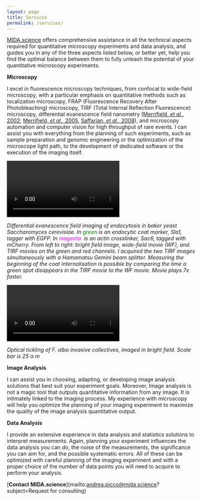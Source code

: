 ```yaml
---
layout: page
title: Services
permalink: /services/
---
```


[MIDA.science](/) offers comprehensive assistance in all the technical aspects required for quantitative microscopy experiments and data analysis, and guides you in any of the three aspects listed below, or better yet, help you find the optimal balance between them to fully unleash the potential of your quantitative microscopy experiments.

**Microscopy**

I excel in fluorescence microscopy techniques, from confocal to wide-field microscopy, with a particular emphasis on quantitative methods such as localization microscopy, FRAP (Fluorescence Recovery After Photobleaching) microscopy, TIRF (Total Internal Reflection Fluorescence) microscopy, differential evanescence field nanometry ([Merrifield, *et al.*, 2002][merrifield-2002]; [Merrifield, *et al.*, 2005][merrifield-2005], [Saffarian, *et al.*, 2008][saffarian]), 
and microscopy automation and computer vision for high throughput of rare events.
I can assist you with everything from the planning of such experiments, such as sample preparation and genomic engineering or the optimization of the microscope light path, to the development of dedicated software or the execution of the imaging itself.

![video](/assets/videos/Epi-Tirf-scale_bar-7x-faster_big.mp4)

*Differential evanescence field imaging of endocytosis in baker yeast Saccharomyces cerevisiae.
In <span style="color:green">green</span> is an endocytic coat marker, Sla1, tagger with EGFP.
In <span style="color:magenta">magenta</span>  is an actin crosslinker, Sac6, tagged with mCherry. 
From left to right: bright field image, wide-field movie (WF), and TIRF movies on the green and red channels. I acquired the two TIRF images simultaneously with a Hamamatsu Gemini beam splitter. 
Measuring the beginning of the coat internalisation is possible by comparing the time a green spot disappears in the TIRF movie to the WF movie.
Movie plays 7x faster.*

![video](/assets/videos/1-s2.0-S0960982222004092-mmc5.mp4)

*Optical tickling of F. alba invasive collectives, imaged in bright field.
Scale bar is 25 $\alpha$ m*

**Image Analysis**

I can assist you in choosing, adapting, or developing image analysis solutions that best suit your experiment goals. Moreover, Image analysis is not a magic tool that outputs quantitative information from any image. It is intimately linked to the imaging process. My experience with microscopy will help you optimize the planning of your imaging experiment to maximize the quality of the image analysis quantitative output.

**Data Analysis**

I provide an extensive experience in data analysis and statistics solutions to interpret measurements. Again, planning your experiment influences the data analysis you can do, the noise of the measurements, the significance you can aim for, and the possible systematic errors. All of these can be optimized with careful planning of the imaging experiment and with a proper choice of the number of data points you will need to acquire to perform your analysis.

[**Contact MIDA.science**](mailto:andrea.picco@mida.science?subject=Request for consulting)

[merrifield-2002]: https://doi.org/10.1529/biophysj.107.117234
[merrifield-2005]: https://doi.org/10.1016/j.cell.2005.03.015
[saffarian]: https://doi.org/10.1529/biophysj.107.117234
[toret]: https://www.sciencedirect.com/science/article/pii/S0960982222004092
